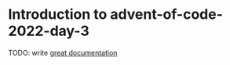 # Introduction to advent-of-code-2022-day-3

TODO: write [great documentation](http://jacobian.org/writing/what-to-write/)
